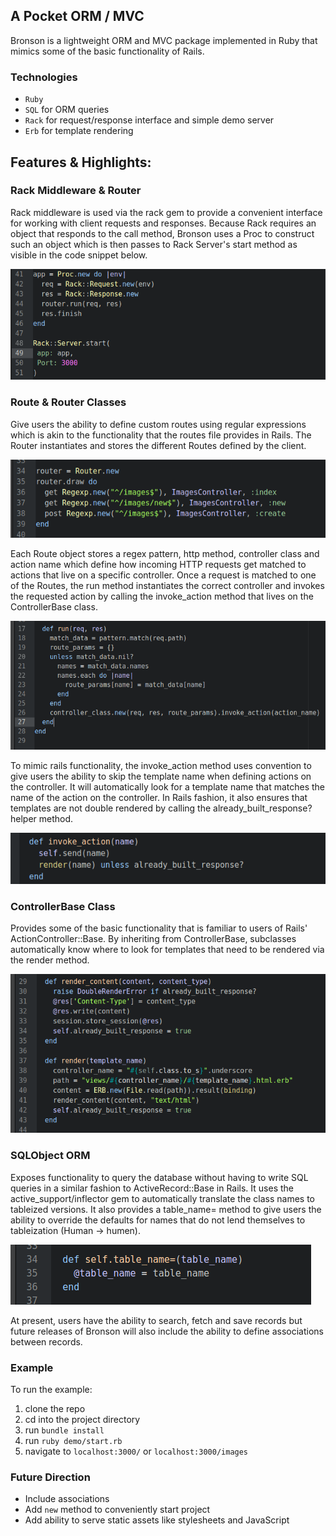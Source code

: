 ## A Pocket ORM / MVC

Bronson is a lightweight ORM and MVC package implemented in Ruby that mimics some of the basic functionality of Rails.

### Technologies
- `Ruby`
- `SQL` for ORM queries
- `Rack` for request/response interface and simple demo server
- `Erb` for template rendering

## Features & Highlights:

### Rack Middleware & Router

Rack middleware is used via the rack gem to provide a convenient interface for working with client requests and responses. Because Rack requires an object that responds to the call method, Bronson uses a Proc to construct such an object which is then passes to Rack Server's start method as visible in the code snippet below.

![bronson rack_image][bronson_rack]


### Route & Router Classes

Give users the ability to define custom routes using regular expressions which is akin to the functionality that the routes file provides in Rails. The Router instantiates and stores the different Routes defined by the client.

![bronson router_image][bronson_router]

Each Route object stores a regex pattern, http method, controller class and action name which define how incoming HTTP requests get matched to actions that live on a specific controller. Once a request is matched to one of the Routes, the run method instantiates the correct controller and invokes the requested action by calling the invoke_action method that lives on the ControllerBase class.

![bronson router_run_image][bronson_router_run]

To mimic rails functionality, the invoke_action method uses convention to give users the ability to skip the template name when defining actions on the controller. It will automatically look for a template name that matches the name of the action on the controller. In Rails fashion, it also ensures that templates are not double rendered by calling the already_built_response? helper method.

![bronson invoke_action_image][bronson_invoke_action]

### ControllerBase Class

Provides some of the basic functionality that is familiar to users of Rails' ActionController::Base. By inheriting from ControllerBase, subclasses automatically know where to look for templates that need to be rendered via the render method.

![bronson render_image][bronson_render]

### SQLObject ORM

Exposes functionality to query the database without having to write SQL queries in a similar fashion to ActiveRecord::Base in Rails. It uses the active_support/inflector gem to automatically translate the class names to tableized versions. It also provides a table_name= method to give users the ability to override the defaults for names that do not lend themselves to tableization (Human -> humen).

![bronson table_name][bronson_table_name]

At present, users have the ability to search, fetch and save records but future releases of Bronson will also include the ability to define associations between records.

### Example

To run the example:
1. clone the repo
2. cd into the project directory
3. run `bundle install`
2. run `ruby demo/start.rb`
3. navigate to `localhost:3000/` or `localhost:3000/images`

### Future Direction
- Include associations
- Add `new` method to conveniently start project
- Add ability to serve static assets like stylesheets and JavaScript

[bronson_table_name]: docs/images/table_name=.png
[bronson_render]: docs/images/render.png
[bronson_invoke_action]: docs/images/invoke_action.png
[bronson_router_run]: docs/images/route_run.png
[bronson_router]: docs/images/router_routes.png
[bronson_rack]: docs/images/rack_proc_server.png

